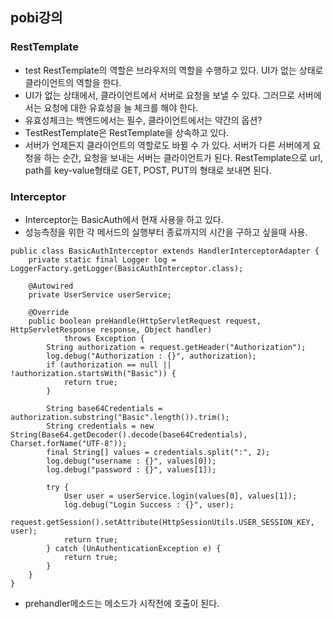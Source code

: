 pobi강의
---
### RestTemplate

- test RestTemplate의 역할은 브라우저의 역할을 수행하고 있다. UI가 없는 상태로 클라이언트의 역할을 한다.
- UI가 없는 상태에서, 클라이언트에서 서버로 요청을 보낼 수 있다. 그러므로 서버에서는 요청에 대한 유효성을 늘 체크를 해야 한다.
- 유효성체크는 백엔드에서는 필수, 클라이언트에서는 약간의 옵션?
- TestRestTemplate은 RestTemplate을 상속하고 있다.
- 서버가 언제든지 클라이언트의 역할로도 바뀔 수 가 있다. 서버가 다른 서버에게 요청을 하는 순간, 요청을 보내는 서버는 클라이언트가 된다. RestTemplate으로 url, path를 key-value형태로 GET, POST, PUT의 형태로 보내면 된다.


### Interceptor
- Interceptor는 BasicAuth에서 현재 사용을 하고 있다.
- 성능측정을 위한 각 메서드의 실행부터 종료까지의 시간을 구하고 싶을때 사용.

```
public class BasicAuthInterceptor extends HandlerInterceptorAdapter {
    private static final Logger log = LoggerFactory.getLogger(BasicAuthInterceptor.class);

    @Autowired
    private UserService userService;

    @Override
    public boolean preHandle(HttpServletRequest request, HttpServletResponse response, Object handler)
            throws Exception {
        String authorization = request.getHeader("Authorization");
        log.debug("Authorization : {}", authorization);
        if (authorization == null || !authorization.startsWith("Basic")) {
            return true;
        }

        String base64Credentials = authorization.substring("Basic".length()).trim();
        String credentials = new String(Base64.getDecoder().decode(base64Credentials), Charset.forName("UTF-8"));
        final String[] values = credentials.split(":", 2);
        log.debug("username : {}", values[0]);
        log.debug("password : {}", values[1]);

        try {
            User user = userService.login(values[0], values[1]);
            log.debug("Login Success : {}", user);
            request.getSession().setAttribute(HttpSessionUtils.USER_SESSION_KEY, user);
            return true;
        } catch (UnAuthenticationException e) {
            return true;
        }
    }
}
```
- prehandler메소드는 메소드가 시작전에 호출이 된다.
